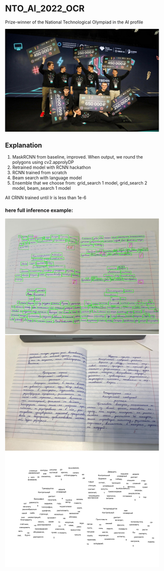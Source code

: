# NTO_AI_2022_OCR

Prize-winner of the National Technological Olympiad in the AI profile

![alt text](https://github.com/proton-bit/NTO_AI_2022_OCR/blob/main/our_photo.jpg)

## Explanation

1) MaskRCNN from baseline, improved. When output, we round the polygons using cv2.approlyDP
2) Retrained model with RCNN hackathon
3) RCNN trained from scratch
4) Beam search with language model
5) Ensemble that we choose from: grid_search 1 model, grid_search 2 model, beam_search 1 model

All CRNN trained until lr is less than 1e-6


### here full inference example:

![inference](https://github.com/proton-bit/NTO_AI_2022_OCR/blob/main/inference_img.jpg)
![input image](https://github.com/proton-bit/NTO_AI_2022_OCR/blob/main/inference_crnn_x.jpg)
![output image](https://github.com/proton-bit/NTO_AI_2022_OCR/blob/main/inference_crnn_y.jpg)

